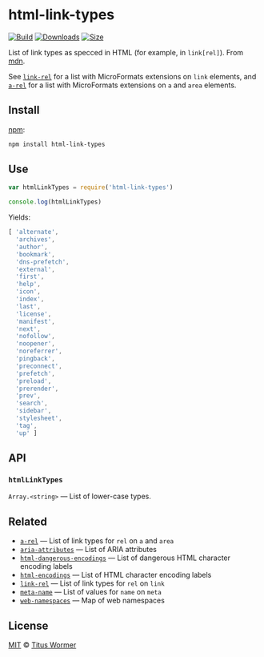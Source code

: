 # html-link-types

[![Build][build-badge]][build]
[![Downloads][downloads-badge]][downloads]
[![Size][size-badge]][size]

List of link types as specced in HTML (for example, in `link[rel]`).
From [mdn][].

See [`link-rel`][link-rel] for a list with MicroFormats extensions on `link`
elements, and [`a-rel`][a-rel] for a list with MicroFormats extensions on `a`
and `area` elements.

## Install

[npm][]:

```sh
npm install html-link-types
```

## Use

```js
var htmlLinkTypes = require('html-link-types')

console.log(htmlLinkTypes)
```

Yields:

```js
[ 'alternate',
  'archives',
  'author',
  'bookmark',
  'dns-prefetch',
  'external',
  'first',
  'help',
  'icon',
  'index',
  'last',
  'license',
  'manifest',
  'next',
  'nofollow',
  'noopener',
  'noreferrer',
  'pingback',
  'preconnect',
  'prefetch',
  'preload',
  'prerender',
  'prev',
  'search',
  'sidebar',
  'stylesheet',
  'tag',
  'up' ]
```

## API

### `htmlLinkTypes`

`Array.<string>` — List of lower-case types.

## Related

*   [`a-rel`][a-rel]
    — List of link types for `rel` on `a` and `area`
*   [`aria-attributes`](https://github.com/wooorm/aria-attributes)
    — List of ARIA attributes
*   [`html-dangerous-encodings`](https://github.com/wooorm/html-dangerous-encodings)
    — List of dangerous HTML character encoding labels
*   [`html-encodings`](https://github.com/wooorm/html-encodings)
    — List of HTML character encoding labels
*   [`link-rel`][link-rel]
    — List of link types for `rel` on `link`
*   [`meta-name`](https://github.com/wooorm/meta-name)
    — List of values for `name` on `meta`
*   [`web-namespaces`](https://github.com/wooorm/web-namespaces)
    — Map of web namespaces

## License

[MIT][license] © [Titus Wormer][author]

<!-- Definition -->

[build-badge]: https://img.shields.io/travis/wooorm/html-link-types.svg

[build]: https://travis-ci.org/wooorm/html-link-types

[downloads-badge]: https://img.shields.io/npm/dm/html-link-types.svg

[downloads]: https://www.npmjs.com/package/html-link-types

[size-badge]: https://img.shields.io/bundlephobia/minzip/html-link-types.svg

[size]: https://bundlephobia.com/result?p=html-link-types

[npm]: https://docs.npmjs.com/cli/install

[license]: license

[author]: https://wooorm.com

[mdn]: https://developer.mozilla.org/en-US/docs/Web/HTML/Link_types

[link-rel]: https://github.com/wooorm/link-rel

[a-rel]: https://github.com/wooorm/a-rel
